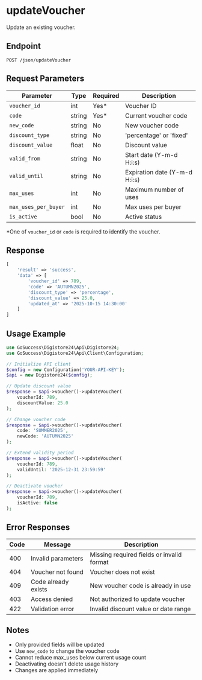 # updateVoucher

Update an existing voucher.

## Endpoint

```
POST /json/updateVoucher
```

## Request Parameters

| Parameter | Type | Required | Description |
|-----------|------|----------|-------------|
| `voucher_id` | int | Yes* | Voucher ID |
| `code` | string | Yes* | Current voucher code |
| `new_code` | string | No | New voucher code |
| `discount_type` | string | No | 'percentage' or 'fixed' |
| `discount_value` | float | No | Discount value |
| `valid_from` | string | No | Start date (Y-m-d H:i:s) |
| `valid_until` | string | No | Expiration date (Y-m-d H:i:s) |
| `max_uses` | int | No | Maximum number of uses |
| `max_uses_per_buyer` | int | No | Max uses per buyer |
| `is_active` | bool | No | Active status |

*One of `voucher_id` or `code` is required to identify the voucher.

## Response

```php
[
    'result' => 'success',
    'data' => [
        'voucher_id' => 789,
        'code' => 'AUTUMN2025',
        'discount_type' => 'percentage',
        'discount_value' => 25.0,
        'updated_at' => '2025-10-15 14:30:00'
    ]
]
```

## Usage Example

```php
use GoSuccess\Digistore24\Api\Digistore24;
use GoSuccess\Digistore24\Api\Client\Configuration;

// Initialize API client
$config = new Configuration('YOUR-API-KEY');
$api = new Digistore24($config);

// Update discount value
$response = $api->voucher()->updateVoucher(
    voucherId: 789,
    discountValue: 25.0
);

// Change voucher code
$response = $api->voucher()->updateVoucher(
    code: 'SUMMER2025',
    newCode: 'AUTUMN2025'
);

// Extend validity period
$response = $api->voucher()->updateVoucher(
    voucherId: 789,
    validUntil: '2025-12-31 23:59:59'
);

// Deactivate voucher
$response = $api->voucher()->updateVoucher(
    voucherId: 789,
    isActive: false
);
```

## Error Responses

| Code | Message | Description |
|------|---------|-------------|
| 400 | Invalid parameters | Missing required fields or invalid format |
| 404 | Voucher not found | Voucher does not exist |
| 409 | Code already exists | New voucher code is already in use |
| 403 | Access denied | Not authorized to update voucher |
| 422 | Validation error | Invalid discount value or date range |

## Notes

- Only provided fields will be updated
- Use `new_code` to change the voucher code
- Cannot reduce max_uses below current usage count
- Deactivating doesn't delete usage history
- Changes are applied immediately
